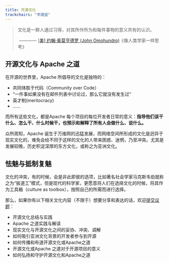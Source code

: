 ```yaml
---
title: 开源文化
trackchairs: "李建盛"
---
```


> 文化是一群人通过习得，对其所作所为和每件事物的意义共有的认识。
>
> ​                 ———— [[美\] 约翰·奥莫亨德罗 (John Omohundro)](https://book.douban.com/search/约翰·奥莫亨德罗)《像人类学家一样思考》

## 开源文化与 Apache 之道

在开源的世界里，Apache 所倡导的文化是独特的：

* 共同体胜于代码（Community over Code）
* “一件事如果没有在邮件列表中讨论过，那么它就没有发生过”
* 英才制(meritocracy)
* ......

而所有这些文化，都是Apache 每个项目的每位开发者日常的意义：**指导他们该干什么、怎么干、什么时候干，也预示和解释了所有人会做什么、说什么。**

众所周知，Apache 诞生于万维网的迅猛发展，而网络空间所形成的文化是迥异于现实文化的，难免会给不同于这样的文化的人带来困惑、迷惘，乃至冲突。尤其是发展较晚，历史积淀深厚的东方文化，或称之为亚洲文化。

## 怯魅与抵制复魅

文化的冲突，有的时候，会是非此即彼的选项，比如著名社会学家马克斯韦伯就称之为“扳道工”模式，但是现代的科学家，更愿意将人们在选择文化的时候，将其作为工具箱（culture as toolbox），按照自己的所需而进行选择。

那么，如果你有以下相关文化内容（不限于）想要分享和表达的话，欢迎[提交议题](https://shimo.im/forms/nShSKAZ3uxUstTqS/fill?channel=website)：

* 开源文化总结与实践
* Apache 之道实践与解读
* 现实文化与开源文化之间的妥协、冲突、调解
* 如何吸引亚洲文化背景的开发者参与到开源
* 如何传播和布道开源文化或Apache之道
* 开源文化或Apache 之道对于开源项目的意义
* 如何弘扬和守护开源文化和Apache之道